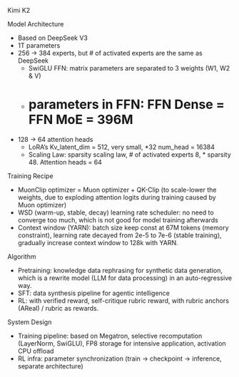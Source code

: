 Kimi K2

Model Architecture
- Based on DeepSeek V3
- 1T parameters 
- 256 -> 384 experts, but # of activated experts are the same as DeepSeek
  - SwiGLU FFN: matrix parameters are separated to 3 weights (W1, W2 & V)
  - # parameters in FFN: FFN Dense = FFN MoE = 396M
- 128 -> 64 attention heads
  - LoRA’s Kv_latent_dim  = 512, very small, *32 num_head = 16384
  - Scaling Law: sparsity scaling law, # of activated experts 8, * sparsity 48. Attention heads = 64

Training Recipe
- MuonClip optimizer = Muon optimizer + QK-Clip (to scale-lower the weights, due to exploding attention logits during training caused by Muon optimizer)
- WSD (warm-up, stable, decay) learning rate scheduler: no need to converge too much, which is not good for model training afterwards
- Context window (YARN): batch size keep const at 67M tokens (memory constraint), learning rate decayed from 2e-5 to 7e-6 (stable training), gradually increase context window to 128k with YARN.

Algorithm
- Pretraining: knowledge data rephrasing for synthetic data generation, which is a rewrite model (LLM for data processing) in an auto-regressive way.
- SFT: data synthesis pipeline for agentic intelligence
- RL: with verified reward, self-critique rubric reward, with rubric anchors (AReal) / rubric as rewards.

System Design
- Training pipeline: based on Megatron, selective recomputation (LayerNorm, SwiGLU), FP8 storage for intensive application, activation CPU offload
- RL infra: parameter synchronization (train -> checkpoint -> inference, separate architecture)

